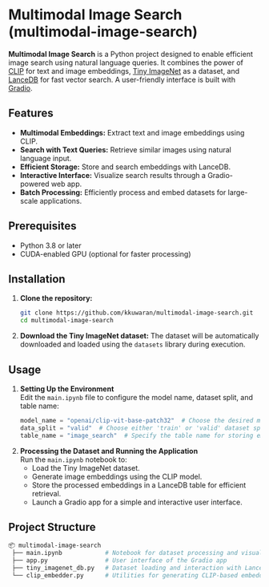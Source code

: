 # Multimodal Image Search (multimodal-image-search)

**Multimodal Image Search** is a Python project designed to enable efficient image search using natural language queries. 
It combines the power of [CLIP](https://huggingface.co/docs/transformers/en/model_doc/clip) for text and image embeddings, 
[Tiny ImageNet](https://huggingface.co/datasets/zh-plus/tiny-imagenet) as a dataset, and 
[LanceDB](https://lancedb.com/) for fast vector search. 
A user-friendly interface is built with [Gradio](https://gradio.app/).


## Features
- **Multimodal Embeddings:** Extract text and image embeddings using CLIP.
- **Search with Text Queries:** Retrieve similar images using natural language input.
- **Efficient Storage:** Store and search embeddings with LanceDB.
- **Interactive Interface:** Visualize search results through a Gradio-powered web app.
- **Batch Processing:** Efficiently process and embed datasets for large-scale applications.


## Prerequisites
- Python 3.8 or later
- CUDA-enabled GPU (optional for faster processing)


## Installation
1. **Clone the repository:**
   ```bash
   git clone https://github.com/kkuwaran/multimodal-image-search.git
   cd multimodal-image-search
   ```
2. **Download the Tiny ImageNet dataset:**
   The dataset will be automatically downloaded and loaded using the `datasets` library during execution.


## Usage
1. **Setting Up the Environment** <br>
   Edit the `main.ipynb` file to configure the model name, dataset split, and table name:
   ```python
   model_name = "openai/clip-vit-base-patch32"  # Choose the desired model
   data_split = "valid"  # Choose either 'train' or 'valid' dataset split
   table_name = "image_search"  # Specify the table name for storing embeddings
   ```
2. **Processing the Dataset and Running the Application** <br>
   Run the `main.ipynb` notebook to:
   * Load the Tiny ImageNet dataset.
   * Generate image embeddings using the CLIP model.
   * Store the processed embeddings in a LanceDB table for efficient retrieval.
   * Launch a Gradio app for a simple and interactive user interface.


## Project Structure

```bash
📦 multimodal-image-search
 ├── main.ipynb            # Notebook for dataset processing and visualization
 ├── app.py                # User interface of the Gradio app
 ├── tiny_imagenet_db.py   # Dataset loading and interaction with LanceDB
 └── clip_embedder.py      # Utilities for generating CLIP-based embeddings
```
